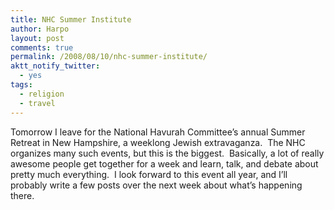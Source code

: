 ```yaml
---
title: NHC Summer Institute
author: Harpo
layout: post
comments: true
permalink: /2008/08/10/nhc-summer-institute/
aktt_notify_twitter:
  - yes
tags:
  - religion
  - travel
---
```

Tomorrow I leave for the National Havurah Committee&#8217;s annual Summer Retreat in New Hampshire, a weeklong Jewish extravaganza.  The NHC organizes many such events, but this is the biggest.  Basically, a lot of really awesome people get together for a week and learn, talk, and debate about pretty much everything.  I look forward to this event all year, and I&#8217;ll probably write a few posts over the next week about what&#8217;s happening there.
